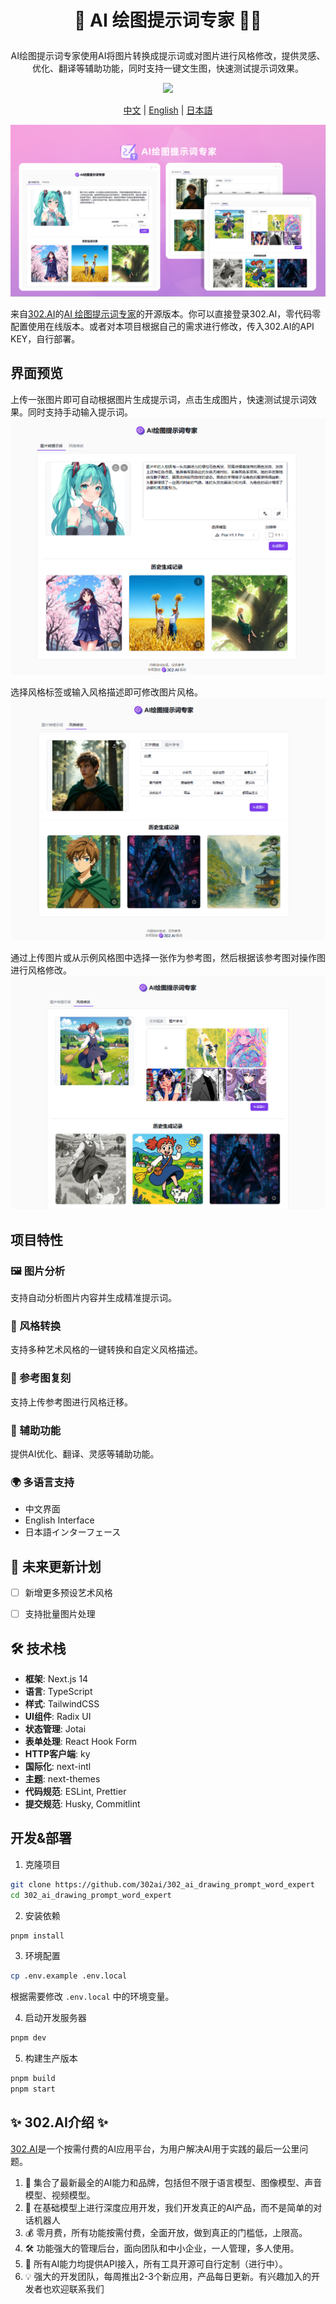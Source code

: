 # <p align="center"> 🎨 AI 绘图提示词专家 🚀✨</p>

<p align="center">AI绘图提示词专家使用AI将图片转换成提示词或对图片进行风格修改，提供灵感、优化、翻译等辅助功能，同时支持一键文生图，快速测试提示词效果。</p>

<p align="center"><a href="https://302.ai/product/detail/66" target="blank"><img src="https://file.302.ai/gpt/imgs/github/20250102/72a57c4263944b73bf521830878ae39a.png" /></a></p >

<p align="center"><a href="README_zh.md">中文</a> | <a href="README.md">English</a> | <a href="README_ja.md">日本語</a></p>

![](docs/302_AI_drawing_prompt_word_expert.png)

来自[302.AI](https://302.ai)的[AI 绘图提示词专家](https://302.ai/product/detail/66)的开源版本。你可以直接登录302.AI，零代码零配置使用在线版本。或者对本项目根据自己的需求进行修改，传入302.AI的API KEY，自行部署。

## 界面预览
上传一张图片即可自动根据图片生成提示词，点击生成图片，快速测试提示词效果。同时支持手动输入提示词。
![](docs/302_AI_drawing_prompt_word_expert_screenshot_01.png)

选择风格标签或输入风格描述即可修改图片风格。
![](docs/302_AI_drawing_prompt_word_expert_screenshot_02.png)           

通过上传图片或从示例风格图中选择一张作为参考图，然后根据该参考图对操作图进行风格修改。
![](docs/302_AI_drawing_prompt_word_expert_screenshot_03.png)        

 
## 项目特性
### 🖼️ 图片分析
支持自动分析图片内容并生成精准提示词。
### 🎨 风格转换
支持多种艺术风格的一键转换和自定义风格描述。
### 🔄 参考图复刻
支持上传参考图进行风格迁移。
### 📝 辅助功能
提供AI优化、翻译、灵感等辅助功能。
### 🌍 多语言支持
  - 中文界面
  - English Interface
  - 日本語インターフェース

## 🚩 未来更新计划
- [ ] 新增更多预设艺术风格
- [ ] 支持批量图片处理


## 🛠️ 技术栈

- **框架**: Next.js 14
- **语言**: TypeScript
- **样式**: TailwindCSS
- **UI组件**: Radix UI
- **状态管理**: Jotai
- **表单处理**: React Hook Form
- **HTTP客户端**: ky
- **国际化**: next-intl
- **主题**: next-themes
- **代码规范**: ESLint, Prettier
- **提交规范**: Husky, Commitlint

## 开发&部署
1. 克隆项目
```bash
git clone https://github.com/302ai/302_ai_drawing_prompt_word_expert
cd 302_ai_drawing_prompt_word_expert
```

2. 安装依赖
```bash
pnpm install
```

3. 环境配置
```bash
cp .env.example .env.local
```
根据需要修改 `.env.local` 中的环境变量。

4. 启动开发服务器
```bash
pnpm dev
```

5. 构建生产版本
```bash
pnpm build
pnpm start
```

## ✨ 302.AI介绍 ✨
[302.AI](https://302.ai)是一个按需付费的AI应用平台，为用户解决AI用于实践的最后一公里问题。
1. 🧠 集合了最新最全的AI能力和品牌，包括但不限于语言模型、图像模型、声音模型、视频模型。
2. 🚀 在基础模型上进行深度应用开发，我们开发真正的AI产品，而不是简单的对话机器人
3. 💰 零月费，所有功能按需付费，全面开放，做到真正的门槛低，上限高。
4. 🛠 功能强大的管理后台，面向团队和中小企业，一人管理，多人使用。
5. 🔗 所有AI能力均提供API接入，所有工具开源可自行定制（进行中）。
6. 💡 强大的开发团队，每周推出2-3个新应用，产品每日更新。有兴趣加入的开发者也欢迎联系我们
